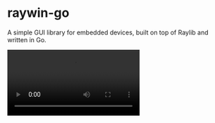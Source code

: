 # raywin-go
A simple GUI library for embedded devices, built on top of Raylib and written in Go.

![quick demo](assets/video/screen.mov)